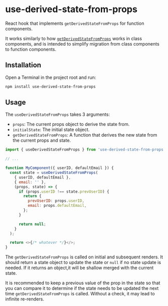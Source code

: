 # use-derived-state-from-props

React hook that implements `getDerivedStateFromProps` for function components.

It works similarly to how [`getDerivedStateFromProps`](https://react.dev/reference/react/Component#static-getderivedstatefromprops) works in class components, and is intended to simplify migration from class components to function components.

## Installation

Open a Terminal in the project root and run:

```sh
npm install use-derived-state-from-props
```

## Usage

The `useDerivedStateFromProps` takes 3 arguments:

- `props`: The current props object to derive the state from.
- `initialState`: The initial state object.
- `getDerivedStateFromProps`: A function that derives the new state from the current props and state.

```js
import { useDerivedStateFromProps } from 'use-derived-state-from-props';

// ...

function MyComponent({ userID, defaultEmail }) {
  const state = useDerivedStateFromProps(
    { userID, defaultEmail },
    { email: '' },
    (props, state) => {
      if (props.userID !== state.prevUserID) {
        return {
          prevUserID: props.userID,
          email: props.defaultEmail,
        };
      }

      return null;
    }
  );

  return <>{/* whatever */}</>;
}
```

The `getDerivedStateFromProps` is called on initial and subsequent renders. It should return a state object to update the state or `null` if no state update is needed. If it returns an object,it will be shallow merged with the current state.

It is recommended to keep a previous value of the prop in the state so that you can compare it to determine if the state needs to be updated the next time `getDerivedStateFromProps` is called. Without a check, it may lead to infinite re-renders.

